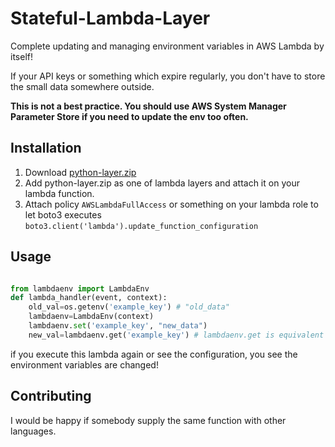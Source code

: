 
# Stateful-Lambda-Layer
Complete updating and managing environment variables in AWS Lambda by itself!

If your API keys or something which expire regularly, you don't have to store the small data somewhere outside.

**This is not a best practice. You should use AWS System Manager Parameter Store if you need to update the env too often.**

## Installation

1. Download [python-layer.zip](https://github.com/umihico/stateful-lambda-layer/raw/master/python-layer.zip)
1. Add python-layer.zip as one of lambda layers and attach it on your lambda function.
1. Attach policy `AWSLambdaFullAccess` or something on your lambda role to let boto3 executes `boto3.client('lambda').update_function_configuration`

## Usage

```python

from lambdaenv import LambdaEnv
def lambda_handler(event, context):
    old_val=os.getenv('example_key') # "old_data"
    lambdaenv=LambdaEnv(context)
    lambdaenv.set('example_key', "new_data")
    new_val=lambdaenv.get('example_key') # lambdaenv.get is equivalent to os.getenv
```

if you execute this lambda again or see the configuration, you see the environment variables are changed!

## Contributing

I would be happy if somebody supply the same function with other languages.
